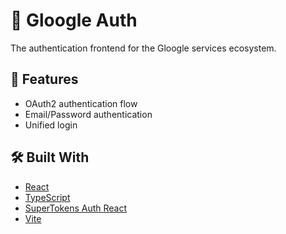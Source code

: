 # 🔐 Gloogle Auth

The authentication frontend for the Gloogle services ecosystem.

## 🌟 Features

- OAuth2 authentication flow
- Email/Password authentication
- Unified login

## 🛠️ Built With

- [React](https://react.dev)
- [TypeScript](https://www.typescriptlang.org)
- [SuperTokens Auth React](https://supertokens.com/docs/auth-react/introduction)
- [Vite](https://vitejs.dev)
